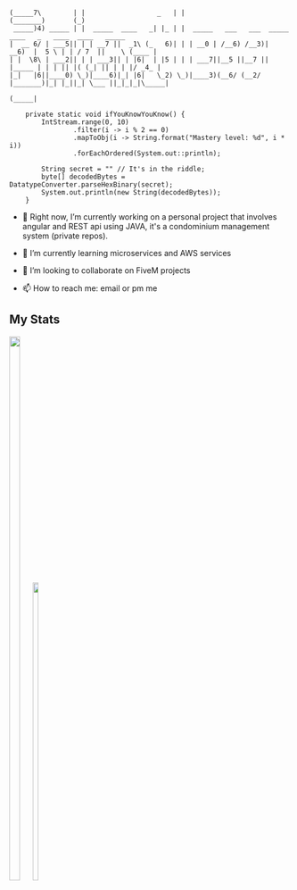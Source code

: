 ``` ______          _                        _                      _______         _                      
(_____7\        | |                  _   | |                    (_______)       (_)                     
 _____)4) _____ | |  _____  ____   _| |_ | |  _____   ___   ___  _____    ____   _   ____  ____   _____ 
|  __ 6/ | ___5|| | | __7 ||  _1\ (_   6)| | | __0 | /__6) /__3)|  __6)  |  5 \ | | / 7  ||    \ (____ |
| |  \8\ | ___2|| | | ___3|| | |6|  | |5 | | | ___7||__5 ||__7 || |_____ | | | || |( (_| || | | |/ _4_ |
|_|   |6||____0) \_)|____6)|_| |6|   \_2) \_)|____3)(__6/ (__2/ |_______)|_| |_||_| \___ ||_|_|_|\_____|
                                                                                   (_____|              

    private static void ifYouKnowYouKnow() {
        IntStream.range(0, 10)
                .filter(i -> i % 2 == 0)
                .mapToObj(i -> String.format("Mastery level: %d", i * i))
                .forEachOrdered(System.out::println);

        String secret = "" // It's in the riddle;
        byte[] decodedBytes = DatatypeConverter.parseHexBinary(secret);
        System.out.println(new String(decodedBytes));
    }
```
<!--
**testeves260/testeves260** is a ✨ _special_ ✨ repository because its `README.md` (this file) appears on your GitHub profile.

Here are some ideas to get you started:

-->

- 🔭 Right now, I’m currently working on a personal project that involves angular and REST api using JAVA, it's a condominium management system (private repos).
- 🌱 I’m currently learning microservices and AWS services
- 👯 I’m looking to collaborate on FiveM projects

- 📫 How to reach me: email or pm me

## My Stats
<p align="center">
   <div style="width: 15%; display: inline-block;">
      <img width="50%" src="https://github-readme-stats.vercel.app/api?username=testeves260&layout=compact&theme=cobalt&hide_border=true&count_private=true&show_icons=true" />
      <img width="37%" src="https://github-readme-stats.vercel.app/api/top-langs/?username=testeves260&layout=compact" />
   </div>
</p>
